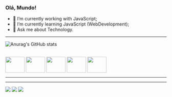  ### Olá, Mundo!

- 🔭 I’m currently working with JavaScript;
- 🌱 I’m currently learning JavaScript (WebDevelopment);
- 💬 Ask me about Technology.
<hr>

![Anurag's GitHub stats](https://github-readme-stats.vercel.app/api?username=Luuck-bit&show_icons=true&theme=onedark)

<div style="display: inline_block"><br>
<img align="center" height="50" width="60" src="https://cdn.jsdelivr.net/gh/devicons/devicon@latest/icons/python/python-original.svg" />          
<img align="center" height="50" width="60" src="https://cdn.jsdelivr.net/gh/devicons/devicon@latest/icons/cplusplus/cplusplus-original.svg" />
<img align="center" height="50" width="60" src="https://cdn.jsdelivr.net/gh/devicons/devicon@latest/icons/html5/html5-original.svg" />
<img align="center" height="50" width="60" src="https://cdn.jsdelivr.net/gh/devicons/devicon@latest/icons/css3/css3-original.svg" />
<img align="center" height="50" width="60" src="https://cdn.jsdelivr.net/gh/devicons/devicon@latest/icons/javascript/javascript-original.svg" />
</div>
<hr><hr>
<div>
  <a href="mailto:joaohdn4546@gmail.com"><img src="https://img.shields.io/badge/Gmail-D14836?style=for-the-badge&logo=gmail&logoColor=white"></a>
  <a href="https://www.linkedin.com/in/jo%C3%A3o-vitor-3bb19b262/"><img src="https://img.shields.io/badge/LinkedIn-0077B5?style=for-the-badge&logo=linkedin&logoColor=white"></a>
  <a href="https://www.instagram.com/jhon.avif/"><img src="https://img.shields.io/badge/Instagram-E4405F?style=for-the-badge&logo=instagram&logoColor=white"></a>
</div>

<!--![Snake animation](https://github.com/Luuck-bit)
